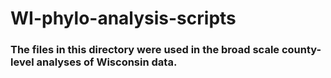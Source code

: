 # WI-phylo-analysis-scripts

### The files in this directory were used in the broad scale county-level analyses of Wisconsin data.
